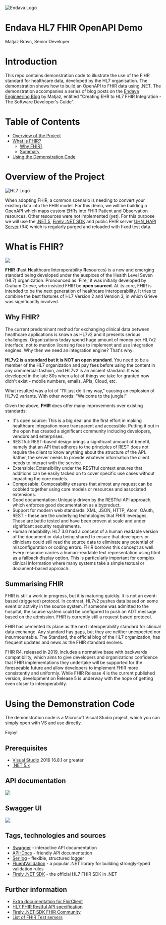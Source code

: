 ![Endava Logo](res/endava_logo_329x128.jpg)


# Endava HL7 FHIR OpenAPI Demo
Matjaz Bravc, Senior Developer



# Introduction

This repo contains demonstration code to illustrate the use of the FIHR standard for healthcare data, developed by the HL7 organisation.  The demonstration shows how to build an OpenAPI to FHIR data using .NET.  The demonstration accompanies a series of blog posts on the [Endava Engineering Blog](https://www.endava.com/en/blog/Engineering) by Matjaz, entitled "Creating EHR to HL7 FHIR Integration - The Software Developer's Guide".

Table of Contents
=================

   * [Overview of the Project](#overview-of-the-project)
   * [What is FHIR?](#what-is-fhir)
     * [Why FHIR?](#why-fhir)
     * [Summary](#summarising-fhir)
   * [Using the Demonstration Code](#using-the-demonstration-code)

# Overview of the Project

![HL7 Logo](res/hl7-fhir-340x132.png)

When adopting FHIR, a common scenario is needing to convert your existing data into the FHIR model. For this demo, we will be building a OpenAPI which maps custom EHRs into FHIR Patient and Observation resources. Other resources were not implemented (yet).
For this purpose we will use the [.NET 5](https://dotnet.microsoft.com/download/dotnet/5.0),  [Firely .NET SDK](https://fire.ly/products/firely-net-sdk/) and public FHIR server [UHN_HAPI Server](http://hapi.fhir.org) (R4) which is regularly purged and reloaded with fixed test data.

    
# What is FHIR?
![](res/hapi-fhir.png)


**FHIR** (**F**ast **H**ealthcare **I**nteroperability **R**esources) is a new and emerging standard being developed under the auspices of the Health Level Seven (HL7) organization. Pronounced as 'Fire,' it was initially developed by Graham Grieve, who insisted FHIR be **open sourced**. At its core, FHIR is intended to be the next generation of healthcare interoperability. It tries to combine the best features of HL7 Version 2 and Version 3, in which Grieve was significantly involved.

## Why FHIR?
The current predominant method for exchanging clinical data between healthcare applications is known as HL7v2 and it presents serious challenges. Organizations today spend huge amount of money per HL7v2 interface, not to mention licensing fees to implement and use integration engines. Why then we need an integration engine? That's why:

**HL7v2 is a standard but it is NOT an open standard**. You need to be a member of the HL7 organization and pay fees before using the content in any commercial fashion, and HL7v2 is an ancient standard. It was developed in the late 80s when a lot of things we take for granted now didn't exist - mobile numbers, emails, APIs, Cloud, etc.

What resulted was a lot of "I'll just do it my way," causing an explosion of HL7v2 variants. With other words: "Welcome to the jungle!"

Given the above, **FHIR** does offer many improvements over existing standards:

- It's open source: This is a big deal and the first effort in making healthcare integration more transparent and accessible. Putting it out in the open has created a significant community including developers, vendors and enterprises.
- RESTful: REST-based design brings a significant amount of benefit, namely that an API that adheres to the principles of REST does not require the client to know anything about the structure of the API. Rather, the server needs to provide whatever information the client needs to interact with the service.
- Extensible: Extensibility under the RESTful context ensures that additions can be easily tacked on to cover specific use cases without impacting the core models.
- Composable: Composability ensures that almost any request can be cobbled together using core models or resources and associated extensions.
- Good documentation: Uniquely driven by the RESTful API approach, which enforces good documentation as a byproduct.
- Support for modern web standards: XML, JSON, HTTP, Atom, OAuth, REST - these are the underlying technologies that FHIR leverages. These are battle tested and have been proven at scale and under significant security requirements.
- Human readability: HL7 3.0 had a concept of a human readable version of the document or data being shared to ensure that developers or clinicians could still read the source data to eliminate any potential of misconfiguration or coding errors. FHIR borrows this concept as well. Every resource carries a human-readable text representation using html as a fallback display option. This is particularly important for complex clinical information where many systems take a simple textual or document-based approach.

## Summarising FHIR
FHIR is still a work in progress, but it is maturing quickly. It is not an event-based (triggered) protocol. In contrast, HL7v2 pushes data based on some event or activity in the source system. If someone was admitted to the hospital, the source system could be configured to push an ADT message based on the admission. FHIR is currently still a request based protocol.

FHIR has cemented its place as the next interoperability standard for clinical data exchange. Any standard has gaps, but they are neither unexpected nor insurmountable. The Standard, the official blog of the HL7 organization, has frequent updates and news as the FHIR standard evolves.  

FHIR R4, released in 2019, includes a normative base with backwards compatibility, which aims to give developers and organizations confidence that FHIR implementations they undertake will be supported for the foreseeable future and allow developers to implement FHIR more consistently and uniformly. While FHIR Release 4 is the current published version, development on Release 5 is underway with the hope of getting even closer to interoperability.

# Using the Demonstration Code

The demonstration code is a Microsoft Visual Studio project, which you can simply open with VS and use directly.

Enjoy!

## Prerequisites
- [Visual Studio](https://www.visualstudio.com/vs/community) 2019 16.8.1 or greater 
- [.NET 5.x](https://dotnet.microsoft.com/download/dotnet/5.0)

## API documentation
![](res/api-docs.jpg)

## Swagger UI
![](res/swagger.jpg)

## Tags, technologies and sources
- [Swagger](https://swagger.io/) - interactive API documentation
- [API-Docs](https://api-docs.io/) - friendly API documentation
- [Serilog](https://serilog.net/) - flexible, structured logger
- [FluentValidation](https://fluentvalidation.net/) - a popular .NET library for building strongly-typed validation rules
- [Firely .NET SDK](https://fire.ly/products/firely-net-sdk/) - the official HL7 FHIR SDK in .NET

## Further information
- [Extra documentation for FhirClient](https://docs.fire.ly/firelynetsdk/client.html)  
- [HL7 FHIR Restful API specification](https://www.hl7.org/fhir/http.html)
- [Firely .NET SDK FHIR Community](https://chat.fhir.org/#narrow/stream/179171-dotnet)
- [List of FHIR Test servers](https://confluence.hl7.org/display/FHIR/Public+Test+Servers)
